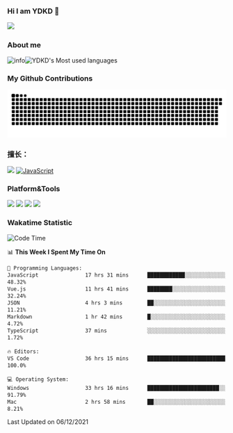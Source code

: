 ### Hi I am YDKD 👋

![](https://visitor-badge.glitch.me/badge?page_id=YDKD.readme)

### About me
![info](https://github-readme-stats.vercel.app/api?username=YDKD&show_icons=true&theme=cobalt)![YDKD's Most used languages](https://github-readme-stats.vercel.app/api/top-langs/?username=YDKD&layout=compact&hide_border=true&langs_count=8)

### My Github Contributions
![](https://raw.githubusercontent.com/YDKD/YDKD/main/assets/github-contribution-grid-snake.svg)

### 擅长：<br />
[![](https://img.shields.io/badge/-Vue.js-007396?style=flat-square&logo=Vue.js&logoColor=#4FC08D)](https://cn.vuejs.org/)
[![JavaScript](https://img.shields.io/badge/-JavaScript-f7e018?style=flat-square&logo=javascript&logoColor=white)]()

### Platform&Tools <br/>

[![]( https://img.shields.io/badge/macOS-Big%20Sur-292e33?style=flat-square&logo=apple&logoColor=ffffff )]() [![](https://img.shields.io/badge/Windows-10-2376bc?style=flat-square&logo=windows&logoColor=ffffff)]() [![]( https://img.shields.io/badge/IDE-Visual%20Studio%20Code-blue?style=flat-square&logo=visual-studio-code&logoColor=ffffff )]() [![]( https://img.shields.io/badge/iPhone-12-999999?style=flat-square&logo=apple&logoColor=ffffff)]() <br />

### Wakatime Statistic
<!--START_SECTION:waka-->
![Code Time](http://img.shields.io/badge/Code%20Time-198%20hrs%2014%20mins-blue)

📊 **This Week I Spent My Time On** 

```text
💬 Programming Languages: 
JavaScript               17 hrs 31 mins      ████████████░░░░░░░░░░░░░   48.32% 
Vue.js                   11 hrs 41 mins      ████████░░░░░░░░░░░░░░░░░   32.24% 
JSON                     4 hrs 3 mins        ██░░░░░░░░░░░░░░░░░░░░░░░   11.21% 
Markdown                 1 hr 42 mins        █░░░░░░░░░░░░░░░░░░░░░░░░   4.72% 
TypeScript               37 mins             ░░░░░░░░░░░░░░░░░░░░░░░░░   1.72%

🔥 Editors: 
VS Code                  36 hrs 15 mins      █████████████████████████   100.0%

💻 Operating System: 
Windows                  33 hrs 16 mins      ███████████████████████░░   91.79% 
Mac                      2 hrs 58 mins       ██░░░░░░░░░░░░░░░░░░░░░░░   8.21%

```


 Last Updated on 06/12/2021
<!--END_SECTION:waka-->

<!--
**YDKD/YDKD** is a ✨ _special_ ✨ repository because its `README.md` (this file) appears on your GitHub profile.

Here are some ideas to get you started:

- 🔭 I’m currently working on ...
- 🌱 I’m currently learning ...
- 👯 I’m looking to collaborate on ...
- 🤔 I’m looking for help with ...
- 💬 Ask me about ...
- 📫 How to reach me: ...
- 😄 Pronouns: ...
- ⚡ Fun fact: ...
-->
